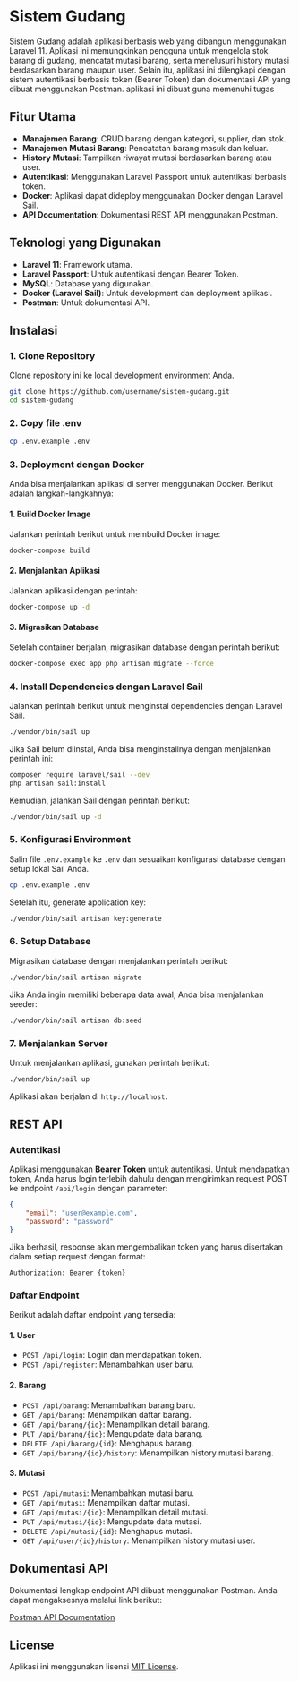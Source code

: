 
# Sistem Gudang

Sistem Gudang adalah aplikasi berbasis web yang dibangun menggunakan Laravel 11. Aplikasi ini memungkinkan pengguna untuk mengelola stok barang di gudang, mencatat mutasi barang, serta menelusuri history mutasi berdasarkan barang maupun user. Selain itu, aplikasi ini dilengkapi dengan sistem autentikasi berbasis token (Bearer Token) dan dokumentasi API yang dibuat menggunakan Postman.
aplikasi ini dibuat guna memenuhi tugas 

## Fitur Utama

- **Manajemen Barang**: CRUD barang dengan kategori, supplier, dan stok.
- **Manajemen Mutasi Barang**: Pencatatan barang masuk dan keluar.
- **History Mutasi**: Tampilkan riwayat mutasi berdasarkan barang atau user.
- **Autentikasi**: Menggunakan Laravel Passport untuk autentikasi berbasis token.
- **Docker**: Aplikasi dapat dideploy menggunakan Docker dengan Laravel Sail.
- **API Documentation**: Dokumentasi REST API menggunakan Postman.

## Teknologi yang Digunakan

- **Laravel 11**: Framework utama.
- **Laravel Passport**: Untuk autentikasi dengan Bearer Token.
- **MySQL**: Database yang digunakan.
- **Docker (Laravel Sail)**: Untuk development dan deployment aplikasi.
- **Postman**: Untuk dokumentasi API.

## Instalasi

### 1. Clone Repository

Clone repository ini ke local development environment Anda.

```bash
git clone https://github.com/username/sistem-gudang.git
cd sistem-gudang
```

### 2. Copy file .env
```bash
cp .env.example .env
```

### 3. Deployment dengan Docker

Anda bisa menjalankan aplikasi di server menggunakan Docker. Berikut adalah langkah-langkahnya:

#### 1. Build Docker Image
Jalankan perintah berikut untuk membuild Docker image:

```bash
docker-compose build
```

#### 2. Menjalankan Aplikasi
Jalankan aplikasi dengan perintah:

```bash
docker-compose up -d
```

#### 3. Migrasikan Database
Setelah container berjalan, migrasikan database dengan perintah berikut:

```bash
docker-compose exec app php artisan migrate --force
```

### 4. Install Dependencies dengan Laravel Sail

Jalankan perintah berikut untuk menginstal dependencies dengan Laravel Sail.

```bash
./vendor/bin/sail up
```

Jika Sail belum diinstal, Anda bisa menginstallnya dengan menjalankan perintah ini:

```bash
composer require laravel/sail --dev
php artisan sail:install
```

Kemudian, jalankan Sail dengan perintah berikut:

```bash
./vendor/bin/sail up -d
```

### 5. Konfigurasi Environment

Salin file `.env.example` ke `.env` dan sesuaikan konfigurasi database dengan setup lokal Sail Anda.

```bash
cp .env.example .env
```

Setelah itu, generate application key:

```bash
./vendor/bin/sail artisan key:generate
```

### 6. Setup Database

Migrasikan database dengan menjalankan perintah berikut:

```bash
./vendor/bin/sail artisan migrate
```

Jika Anda ingin memiliki beberapa data awal, Anda bisa menjalankan seeder:

```bash
./vendor/bin/sail artisan db:seed
```

### 7. Menjalankan Server

Untuk menjalankan aplikasi, gunakan perintah berikut:

```bash
./vendor/bin/sail up
```

Aplikasi akan berjalan di `http://localhost`.

## REST API

### Autentikasi
Aplikasi menggunakan **Bearer Token** untuk autentikasi. Untuk mendapatkan token, Anda harus login terlebih dahulu dengan mengirimkan request POST ke endpoint `/api/login` dengan parameter:

```json
{
    "email": "user@example.com",
    "password": "password"
}
```

Jika berhasil, response akan mengembalikan token yang harus disertakan dalam setiap request dengan format:

```
Authorization: Bearer {token}
```

### Daftar Endpoint

Berikut adalah daftar endpoint yang tersedia:

#### 1. User

- `POST /api/login`: Login dan mendapatkan token.
- `POST /api/register`: Menambahkan user baru.

#### 2. Barang

- `POST /api/barang`: Menambahkan barang baru.
- `GET /api/barang`: Menampilkan daftar barang.
- `GET /api/barang/{id}`: Menampilkan detail barang.
- `PUT /api/barang/{id}`: Mengupdate data barang.
- `DELETE /api/barang/{id}`: Menghapus barang.
- `GET /api/barang/{id}/history`: Menampilkan history mutasi barang.

#### 3. Mutasi

- `POST /api/mutasi`: Menambahkan mutasi baru.
- `GET /api/mutasi`: Menampilkan daftar mutasi.
- `GET /api/mutasi/{id}`: Menampilkan detail mutasi.
- `PUT /api/mutasi/{id}`: Mengupdate data mutasi.
- `DELETE /api/mutasi/{id}`: Menghapus mutasi.
- `GET /api/user/{id}/history`: Menampilkan history mutasi user.

## Dokumentasi API

Dokumentasi lengkap endpoint API dibuat menggunakan Postman. Anda dapat mengaksesnya melalui link berikut:

[Postman API Documentation](https://documenter.getpostman.com/view/38547766/2sAXqwYzXi)

## License

Aplikasi ini menggunakan lisensi [MIT License](https://opensource.org/licenses/MIT).
